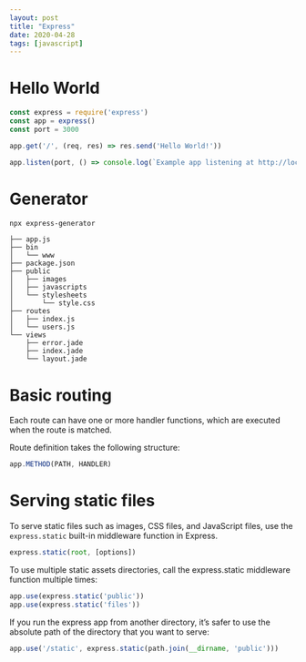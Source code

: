 ```yaml
---
layout: post
title: "Express"
date: 2020-04-28
tags: [javascript]
---
```


# Hello World

```js
const express = require('express')
const app = express()
const port = 3000

app.get('/', (req, res) => res.send('Hello World!'))

app.listen(port, () => console.log(`Example app listening at http://localhost:${port}`))
```

# Generator

```bash
npx express-generator
```

```
├── app.js
├── bin
│   └── www
├── package.json
├── public
│   ├── images
│   ├── javascripts
│   └── stylesheets
│       └── style.css
├── routes
│   ├── index.js
│   └── users.js
└── views
    ├── error.jade
    ├── index.jade
    └── layout.jade
```

# Basic routing
Each route can have one or more handler functions, which are executed when the route is matched.

Route definition takes the following structure:

```js
app.METHOD(PATH, HANDLER)
```

# Serving static files

To serve static files such as images, CSS files, and JavaScript files, use the `express.static` built-in middleware function in Express.

```js
express.static(root, [options])
```

To use multiple static assets directories, call the express.static middleware function multiple times:

```js
app.use(express.static('public'))
app.use(express.static('files'))
```

If you run the express app from another directory, it’s safer to use the absolute path of the directory that you want to serve:
```js
app.use('/static', express.static(path.join(__dirname, 'public')))
```